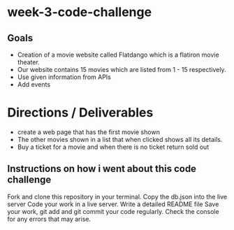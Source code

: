 # week-3-code-challenge

## Goals
- Creation of a movie website called Flatdango which is a flatiron movie theater.
- Our website contains 15 movies which are listed from 1 - 15 respectively.
- Use given information from APIs
- Add events

# Directions / Deliverables
- create a web page that has the first movie shown 
- The other movies shown in a list that when clicked shows all its details.
- Buy a ticket for a movie and when there is no ticket return sold out
## Instructions on how i went about this code challenge
Fork and clone this repository in your terminal.
Copy the db.json into the live server
Code your work in a live server.
Write a detailed README file
Save your work, git add and git commit your code regularly.
Check the console for any errors that may arise.
